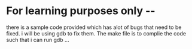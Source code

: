 # For learning purposes only --
there is a sample code provided which has alot of bugs that need to be fixed. i will be using gdb to fix them. 
The make file is to complie the code such that i can run gdb ...
